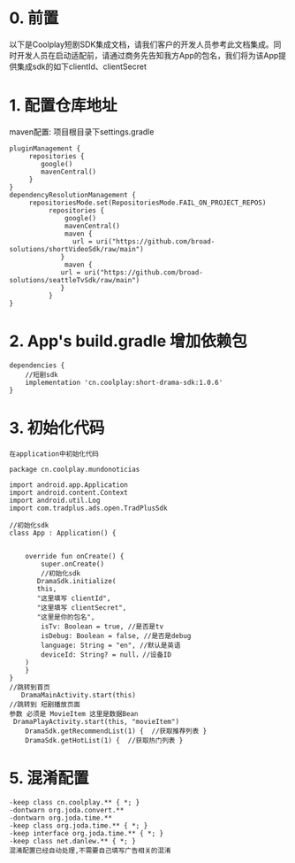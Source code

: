 # 0. 前置

以下是Coolplay短剧SDK集成文档，请我们客户的开发人员参考此文档集成。同时开发人员在启动适配前，请通过商务先告知我方App的包名，我们将为该App提供集成sdk的如下clientId、clientSecret

# 1. 配置仓库地址

maven配置: 项目根目录下settings.gradle

    pluginManagement {
         repositories {
            google()
            mavenCentral()
         }
    }
    dependencyResolutionManagement {
         repositoriesMode.set(RepositoriesMode.FAIL_ON_PROJECT_REPOS)
              repositories {
                  google()
                  mavenCentral()
                  maven {
                    url = uri("https://github.com/broad-solutions/shortVideoSdk/raw/main")
                 }
                  maven {
                 url = uri("https://github.com/broad-solutions/seattleTvSdk/raw/main")
                 }
              }
    }

# 2. App's build.gradle 增加依赖包

```
dependencies {
    //短剧sdk
    implementation 'cn.coolplay:short-drama-sdk:1.0.6'
}
```

# 3. 初始化代码

```
在application中初始化代码

package cn.coolplay.mundonoticias

import android.app.Application
import android.content.Context
import android.util.Log
import com.tradplus.ads.open.TradPlusSdk

//初始化sdk
class App : Application() {


    override fun onCreate() {
        super.onCreate()
        //初始化sdk
       DramaSdk.initialize(
       this,
       "这里填写 clientId",
       "这里填写 clientSecret",
       "这里是你的包名",
        isTv: Boolean = true, //是否是tv
        isDebug: Boolean = false, //是否是debug
        language: String = "en", //默认是英语
        deviceId: String? = null，//设备ID
    )  
    }
}
//跳转到首页
   DramaMainActivity.start(this) 
//跳转到 短剧播放页面
参数 必须是 MovieItem 这里是数据Bean
 DramaPlayActivity.start(this, "movieItem")
    DramaSdk.getRecommendList(1) {  //获取推荐列表 } 
    DramaSdk.getHotList(1) {  //获取热门列表 } 
```

# 5. 混淆配置

```
-keep class cn.coolplay.** { *; }
-dontwarn org.joda.convert.**
-dontwarn org.joda.time.**
-keep class org.joda.time.** { *; }
-keep interface org.joda.time.** { *; }
-keep class net.danlew.** { *; }
混淆配置已经自动处理,不需要自己填写广告相关的混淆
```

